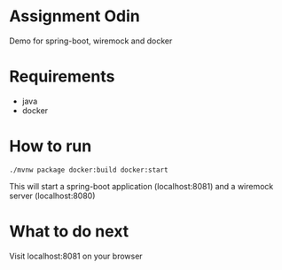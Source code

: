 # Assignment Odin
Demo for spring-boot, wiremock and docker

# Requirements
* java
* docker

# How to run
```
./mvnw package docker:build docker:start
```

This will start a spring-boot application (localhost:8081) and a wiremock server (localhost:8080)

# What to do next

Visit localhost:8081 on your browser
